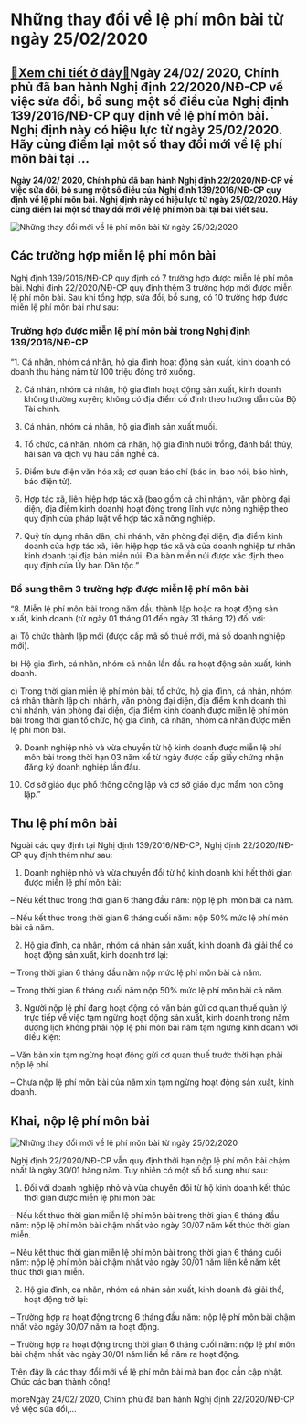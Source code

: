 Những thay đổi về lệ phí môn bài từ ngày 25/02/2020
===================================================

[:gift:Xem chi tiết ở đây:gift:](https://hddtvn.com/nhung-thay-doi-ve-le-phi-mon-bai-tu-ngay-25-02-2020/)Ngày 24/02/ 2020, Chính phủ đã ban hành Nghị định 22/2020/NĐ-CP về việc sửa đổi, bổ sung một số điều của Nghị định 139/2016/NĐ-CP quy định về lệ phí môn bài. Nghị định này có hiệu lực từ ngày 25/02/2020. Hãy cùng điểm lại một số thay đổi mới về lệ phí môn bài tại …
-------------------------------------------------------------------------------------------------------------------------------------------------------------------------------------------------------------------------------------------------------------------------

**Ngày 24/02/ 2020, Chính phủ đã ban hành Nghị định 22/2020/NĐ-CP về việc sửa đổi, bổ sung một số điều của Nghị định 139/2016/NĐ-CP quy định về lệ phí môn bài. Nghị định này có hiệu lực từ ngày 25/02/2020. Hãy cùng điểm lại một số thay đổi mới về lệ phí môn bài tại bài viết sau.**


![Những thay đổi mới về lệ phí môn bài từ ngày 25/02/2020](https://hddtvn.com/wp-content/uploads/2021/01/GE1BB8Di-lC3A0-thuE1BABF-mC3B4n-bC3A0i-hay-lE1BB87-phC3AD-mC3B4n-bC3A0i-theo-quy-C491E1BB8Bnh-phC3A1p-luE1BAADt.jpg "Những thay đổi mới về lệ phí môn bài từ ngày 25/02/2020")


Các trường hợp miễn lệ phí môn bài
----------------------------------


Nghị định 139/2016/NĐ-CP quy định có 7 trường hợp được miễn lệ phí môn bài. Nghị định 22/2020/NĐ-CP quy định thêm 3 trường hợp mới được miễn lệ phí môn bài. Sau khi tổng hợp, sửa đổi, bổ sung, có 10 trường hợp được miễn lệ phí môn bài như sau:


### Trường hợp được miễn lệ phí môn bài trong Nghị định 139/2016/NĐ-CP


“1. Cá nhân, nhóm cá nhân, hộ gia đình hoạt động sản xuất, kinh doanh có doanh thu hàng năm từ 100 triệu đồng trở xuống.


2. Cá nhân, nhóm cá nhân, hộ gia đình hoạt động sản xuất, kinh doanh không thường xuyên; không có địa điểm cố định theo hướng dẫn của Bộ Tài chính.


3. Cá nhân, nhóm cá nhân, hộ gia đình sản xuất muối.


4. Tổ chức, cá nhân, nhóm cá nhân, hộ gia đình nuôi trồng, đánh bắt thủy, hải sản và dịch vụ hậu cần nghề cá.


5. Điểm bưu điện văn hóa xã; cơ quan báo chí (báo in, báo nói, báo hình, báo điện tử).


6. Hợp tác xã, liên hiệp hợp tác xã (bao gồm cả chi nhánh, văn phòng đại diện, địa điểm kinh doanh) hoạt động trong lĩnh vực nông nghiệp theo quy định của pháp luật về hợp tác xã nông nghiệp.


7. Quỹ tín dụng nhân dân; chi nhánh, văn phòng đại diện, địa điểm kinh doanh của hợp tác xã, liên hiệp hợp tác xã và của doanh nghiệp tư nhân kinh doanh tại địa bàn miền núi. Địa bàn miền núi được xác định theo quy định của Ủy ban Dân tộc.”


### Bổ sung thêm 3 trường hợp được miễn lệ phí môn bài


“8. Miễn lệ phí môn bài trong năm đầu thành lập hoặc ra hoạt động sản xuất, kinh doanh (từ ngày 01 tháng 01 đến ngày 31 tháng 12) đối với:


a) Tổ chức thành lập mới (được cấp mã số thuế mới, mã số doanh nghiệp mới).


b) Hộ gia đình, cá nhân, nhóm cá nhân lần đầu ra hoạt động sản xuất, kinh doanh.


c) Trong thời gian miễn lệ phí môn bài, tổ chức, hộ gia đình, cá nhân, nhóm cá nhân thành lập chi nhánh, văn phòng đại diện, địa điểm kinh doanh thì chi nhánh, văn phòng đại diện, địa điểm kinh doanh được miễn lệ phí môn bài trong thời gian tổ chức, hộ gia đình, cá nhân, nhóm cá nhân được miễn lệ phí môn bài.


9. Doanh nghiệp nhỏ và vừa chuyển từ hộ kinh doanh được miễn lệ phí môn bài trong thời hạn 03 năm kể từ ngày được cấp giấy chứng nhận đăng ký doanh nghiệp lần đầu.


10. Cơ sở giáo dục phổ thông công lập và cơ sở giáo dục mầm non công lập.”


Thu lệ phí môn bài
------------------


Ngoài các quy định tại Nghị định 139/2016/NĐ-CP, Nghị định 22/2020/NĐ-CP quy định thêm như sau:


1. Doanh nghiệp nhỏ và vừa chuyển đổi từ hộ kinh doanh khi hết thời gian được miễn lệ phí môn bài:


– Nếu kết thúc trong thời gian 6 tháng đầu năm: nộp lệ phí môn bài cả năm.


– Nếu kết thúc trong thời gian 6 tháng cuối năm: nộp 50% mức lệ phí môn bài cả năm.


2. Hộ gia đình, cá nhân, nhóm cá nhân sản xuất, kinh doanh đã giải thể có hoạt động sản xuất, kinh doanh trở lại:


– Trong thời gian 6 tháng đầu năm nộp mức lệ phí môn bài cả năm.


– Trong thời gian 6 tháng cuối năm nộp 50% mức lệ phí môn bài cả năm.


3. Người nộp lệ phí đang hoạt động có văn bản gửi cơ quan thuế quản lý trực tiếp về việc tạm ngừng hoạt động sản xuất, kinh doanh trong năm dương lịch không phải nộp lệ phí môn bài năm tạm ngừng kinh doanh với điều kiện:


– Văn bản xin tạm ngừng hoạt động gửi cơ quan thuế truớc thời hạn phải nộp lệ phí.


– Chưa nộp lệ phí môn bài của năm xin tạm ngừng hoạt động sản xuất, kinh doanh.


Khai, nộp lệ phí môn bài
------------------------


![Những thay đổi mới về lệ phí môn bài từ ngày 25/02/2020](https://hddtvn.com/wp-content/uploads/2021/01/33.jpg "Những thay đổi mới về lệ phí môn bài từ ngày 25/02/2020")


Nghị định 22/2020/NĐ-CP vẫn quy định thời hạn nộp lệ phí môn bài chậm nhất là ngày 30/01 hàng năm. Tuy nhiên có một số bổ sung như sau:


1. Đối với doanh nghiệp nhỏ và vừa chuyển đổi từ hộ kinh doanh kết thúc thời gian được miễn lệ phí môn bài:


– Nếu kết thúc thời gian miễn lệ phí môn bài trong thời gian 6 tháng đầu năm: nộp lệ phí môn bài chậm nhất vào ngày 30/07 năm kết thúc thời gian miễn.


– Nếu kết thúc thời gian miễn lệ phí môn bài trong thời gian 6 tháng cuối năm: nộp lệ phí môn bài chậm nhất vào ngày 30/01 năm liền kề năm kết thúc thời gian miễn.


2. Hộ gia đình, cá nhân, nhóm cá nhân sản xuất, kinh doanh đã giải thể, hoạt động trở lại:


– Trường hợp ra hoạt động trong 6 tháng đầu năm: nộp lệ phí môn bài chậm nhất vào ngày 30/07 năm ra hoạt động.


– Trường hợp ra hoạt động trong thời gian 6 tháng cuối năm: nộp lệ phí môn bài chậm nhất vào ngày 30/01 năm liền kề năm ra hoạt động.


Trên đây là các thay đổi mới về lệ phí môn bài mà bạn đọc cần cập nhật. Chúc các bạn thành công!


moreNgày 24/02/ 2020, Chính phủ đã ban hành Nghị định 22/2020/NĐ-CP về việc sửa đổi,…

